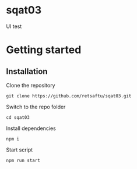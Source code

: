 # sqat03
UI test
# Getting started

## Installation

Clone the repository

    git clone https://github.com/retsaftu/sqat03.git

Switch to the repo folder

    cd sqat03
    
Install dependencies
    
    npm i

Start script

    npm run start
